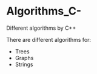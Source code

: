 # Algorithms_C-
Different algorithms by C++

There are different algorithms for:
- Trees
- Graphs
- Strings
